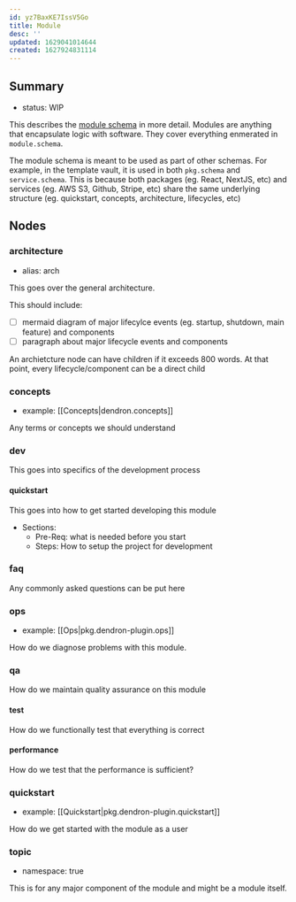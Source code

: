 ```yaml
---
id: yz7BaxKE7IssV5Go
title: Module
desc: ''
updated: 1629041014644
created: 1627924831114
---
```


## Summary
- status: WIP

This describes the [module schema](module.schema.yml) in more detail. Modules are anything that encapsulate logic with software. They cover everything enmerated in `module.schema`. 

The module schema is meant to be used as part of other schemas. For example, in the template vault, it is used in both `pkg.schema` and `service.schema`. This is because both packages (eg. React, NextJS, etc) and services (eg. AWS S3, Github, Stripe, etc) share the same underlying structure (eg. quickstart, concepts, architecture, lifecycles, etc)


## Nodes

### architecture
- alias: arch

This goes over the general architecture.

This should include:
- [ ] mermaid diagram of major lifecylce events (eg. startup, shutdown, main feature) and components
- [ ] paragraph about major lifecycle events and components

An archietcture node can have children if it exceeds 800 words. At that point, every lifecycle/component can be a direct child 

### concepts
- example: [[Concepts|dendron.concepts]]

Any terms or concepts we should understand

### dev

This goes into specifics of the development process

#### quickstart

This goes into how to get started developing this module

- Sections:
  - Pre-Req: what is needed before you start
  - Steps: How to setup the project for development

### faq

Any commonly asked questions can be put here

### ops
- example: [[Ops|pkg.dendron-plugin.ops]]

How do we diagnose problems with this module.

### qa

How do we maintain quality assurance on this module

#### test

How do we functionally test that everything is correct

#### performance

How do we test that the performance is sufficient?

### quickstart
- example: [[Quickstart|pkg.dendron-plugin.quickstart]]

How do we get started with the module as a user

### topic
- namespace: true

This is for any major component of the module and might be a module itself.


